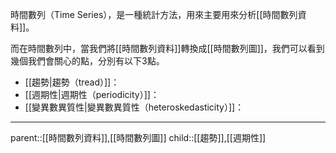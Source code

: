 時間數列（Time Series），是一種統計方法，用來主要用來分析[[時間數列資料]]。

而在時間數列中，當我們將[[時間數列資料]]轉換成[[時間數列圖]]，我們可以看到幾個我們會關心的點，分別有以下3點。
- [[趨勢|趨勢（tread）]]：
- [[週期性|週期性（periodicity）]]：
- [[變異數異質性|變異數異質性（heteroskedasticity）]]：
- - -
parent::[[時間數列資料]],[[時間數列圖]]
child::[[趨勢]],[[週期性]]